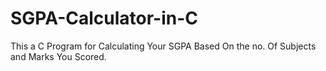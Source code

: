 # SGPA-Calculator-in-C
This a C Program for Calculating Your SGPA Based On the no. Of Subjects and Marks You Scored.
